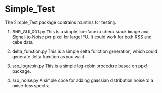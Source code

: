 # Simple_Test

The Simple_Test package contrains rountins for testing.
1. SNR_GUI_001.py 
This is a simple interface to check stack image and Signal-to-Noise per pixel for large IFU. It could work for both RSS and cube data.   

2. delta_function.py
This is a simple delta function generation, which could generate delta function as you want.

3. ssp_logrebin.py
This is a simple log-rebin procedure based on ppxf package.

4. ssp_noise.py
A simple code for adding gaussian distribution noise to a noise-less spectra.
